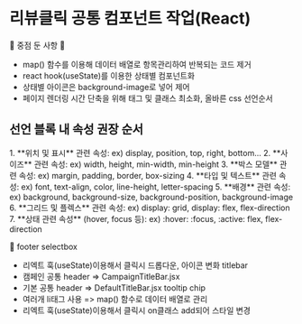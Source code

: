 <h1> 리뷰클릭 공통 컴포넌트 작업(React) </h1>


🔧 중점 둔 사항 🔧 
- map() 함수를 이용해 데이터 배열로 항목관리하여 반복되는 코드 제거
- react hook(useState)를 이용한 상태별 컴포넌트화
- 상태별 아이콘은 background-image로 넣어 제어
- 페이지 렌더링 시간 단축을 위해 태그 및 클래스 최소화, 올바른 css 선언순서

<h2>선언 블록 내 속성 권장 순서</h2>
1. **위치 및 표시** 관련 속성: 
ex) display, position, top, right, bottom...
2. **사이즈** 관련 속성: 
ex) width, height, min-width, min-height
3. **박스 모델** 관련 속성: 
ex) margin, padding, border, box-sizing
4. **타입 및 텍스트** 관련 속성: 
ex) font, text-align, color, line-height, letter-spacing
5. **배경** 관련 속성:  
ex) background, background-size, background-position, background-image
6. **그리드 및 플렉스** 관련 속성: 
ex) display: grid, display: flex, flex-direction 
7. **상태 관련 속성** (hover, focus 등):
ex) :hover: :focus, :active: flex, flex-direction 



🔧 
footer 
selectbox 
- 리엑트 훅(useState)이용해서 클릭시 드롭다운, 아이콘 변화
titlebar
- 캠페인 공통 header => CampaignTitleBar.jsx
- 기본 공통 header => DefaultTitleBar.jsx
tooltip 
chip 
- 여러개 li태그 사용 => map() 함수로 데이터 배열로 관리
- 리엑트 훅(useState)이용해서 클릭시 on클래스 add되어 스타일 변경







